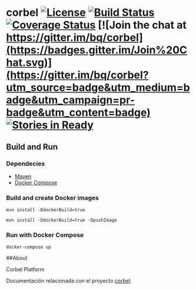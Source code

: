 # corbel [![License](http://img.shields.io/badge/license-Apache2-blue.svg?style=flat)](http://www.apache.org/licenses/LICENSE-2.0.txt) [![Build Status](https://travis-ci.org/bq/corbel.svg?branch=master)](https://travis-ci.org/bq/corbel) [![Coverage Status](https://coveralls.io/repos/bq/corbel/badge.svg?branch=master)](https://coveralls.io/r/bq/corbel?branch=master) [![Join the chat at https://gitter.im/bq/corbel](https://badges.gitter.im/Join%20Chat.svg)](https://gitter.im/bq/corbel?utm_source=badge&utm_medium=badge&utm_campaign=pr-badge&utm_content=badge) [![Stories in Ready](https://badge.waffle.io/bq/corbel.svg?label=ready&title=Ready)](http://waffle.io/bq/corbel)

## Build and Run

### Dependecies

* [Maven](http://maven.apache.org)
* [Docker Compose](https://docs.docker.com/compose/)

### Build and create Docker images

```
mvn install -DdockerBuild=true
```

```
mvn install -DdockerBuild=true -DpushImage
```

### Run with Docker Compose

```
docker-compose up
```



##About

Corbel Platform

Documentación relacionada con el proyecto [corbel](http://corbel.io).
